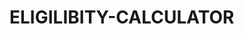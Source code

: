 # ELIGILIBITY-CALCULATOR
<!DOCTYPE html>
<html lang="en">

<head>
    <meta charset="UTF-8">
    <meta http-equiv="X-UA-Compatible" content="IE=edge">
    <meta name="viewport" content="width=device-width, initial-scale=1.0">
    <title>Javascript</title>
    <script>
        function add() {
            let num1 = parseInt(document.getElementById('num1').value);
            let num2 = parseInt(document.getElementById('num2').value);
            let num3 = num1 + num2;
            myForm.sum3.value = num3;
        }

        function sub() {
            let num1 = parseInt(document.getElementById('num1').value);
            let num2 = parseInt(document.getElementById('num2').value);
            let num3 = num1 - num2;
            myForm.sum3.value = num3;
        }

        function mod() {
            let num1 = parseInt(document.getElementById('num1').value);
            let num2 = parseInt(document.getElementById('num2').value);
            let num3 = num1 % num2;
            myForm.sum3.value = num3;
        }

        function multi() {
            let num1 = parseInt(document.getElementById('num1').value);
            let num2 = parseInt(document.getElementById('num2').value);
            let num3 = num1 * num2;
            myForm.sum3.value = num3;
        }

        function reset() {
            document.getElementById('num1').reset();
            document.getElementById('num2').reset();
            document.getElementById('num3').reset();
        }
    </script>
	<style>
body{
background-color:pink;
}
</style>
</head>


<body>
    <fieldset>
        <div style=" border: 1px solid rgb(233,55, 54);text-align:center;">
        <div style=" border: 1px solid rgb(233,55, 54);text-align:center;">
            <h1 style="color:blue;"> ELIGILIBITY CALCULATOR</h1>
            <form id="myForm">
                <input type="number" id="num1" placeholder="Enter first no."><br><br><br>
                <input type="number" id="num2" placeholder="Enter second no."><br><br><br>
                <input type="number" id="sum3" placeholder="Result"><br><br><br><br>
                <input type="button" value="Add" onclick="add()"><br><br><br>
                <input type="button" value="Substract" onclick="sub()"><br><br><br>
                <input type="button" value="Modulus" onclick="mod()"><br><br><br>
                <input type="button" value="Multiply" onclick="multi()"><br><br><br>
                <input type="button" value="Reset" onclick="reset()"><br><br><br>
            </form>
        </div>
    </fieldset>
</body>

</html>
